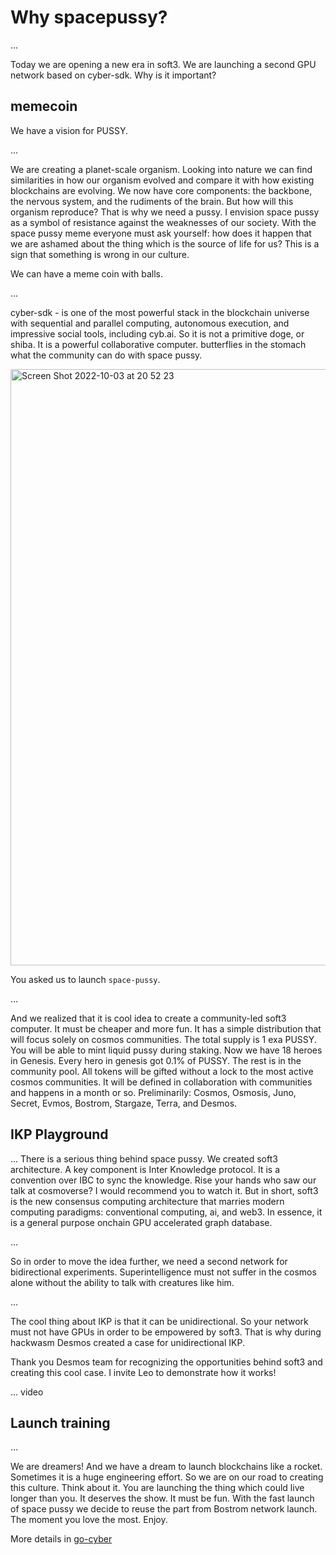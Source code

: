 
# Why spacepussy?

...
    
Today we are opening a new era in soft3. We are launching a second GPU network based on cyber-sdk. Why is it important?  

## memecoin


We have a vision for PUSSY.

...
    
We are creating a planet-scale organism. Looking into nature we can find similarities in how our organism evolved and compare it with how existing blockchains are evolving. We now have core components: the backbone, the nervous system, and the rudiments of the brain. But how will this organism reproduce? That is why we need a pussy. I envision space pussy as a symbol of resistance against the weaknesses of our society. With the space pussy meme everyone must ask yourself: how does it happen that we are ashamed about the thing which is the source of life for us? This is a sign that something is wrong in our culture.

We can have a meme coin with balls.

...

cyber-sdk - is one of the most powerful stack in the blockchain universe with sequential and parallel computing, autonomous execution, and impressive social tools, including cyb.ai. So it is not a primitive doge, or shiba. It is a powerful collaborative computer. butterflies in the stomach what the community can do with space pussy.

<img width="954" alt="Screen Shot 2022-10-03 at 20 52 23" src="https://user-images.githubusercontent.com/410789/193680279-0aa7d806-5b18-4816-ae36-e717c8dde60d.png">

You asked us to launch `space-pussy`.

...

And we realized that it is cool idea to create a community-led soft3 computer. It must be cheaper and more fun. It has a simple distribution that will focus solely on cosmos communities. The total supply is 1 exa PUSSY. You will be able to mint liquid pussy during staking. Now we have 18 heroes in Genesis. Every hero in genesis got 0.1% of PUSSY. The rest is in the community pool. All tokens will be gifted without a lock to the most active cosmos communities. It will be defined in collaboration with communities and happens in a month or so. Preliminarily: Cosmos, Osmosis, Juno, Secret, Evmos, Bostrom, Stargaze, Terra, and Desmos.  

## IKP Playground 

...
There is a serious thing behind space pussy. We created soft3 architecture. A key component is Inter Knowledge protocol. It is a convention over IBC to sync the knowledge. Rise your hands who saw our talk at cosmoverse? I would recommend you to watch it. But in short, soft3 is the new consensus computing architecture that marries modern computing paradigms: conventional computing, ai, and web3. In essence, it is a general purpose onchain GPU accelerated graph database.

...

So in order to move the idea further, we need a second network for bidirectional experiments. Superintelligence must not suffer in the cosmos alone without the ability to talk with creatures like him.

...

The cool thing about IKP is that it can be unidirectional. So your network must not have GPUs in order to be empowered by soft3. That is why during hackwasm Desmos created a case for unidirectional IKP.  

Thank you Desmos team for recognizing the opportunities behind soft3 and creating this cool case. I invite Leo to demonstrate how it works! 

... video

## Launch training

...

We are dreamers! And we have a dream to launch blockchains like a rocket. Sometimes it is a huge engineering effort. So we are on our road to creating this culture. Think about it. You are launching the thing which could live longer than you. It deserves the show. It must be fun. With the fast launch of space pussy we decide to reuse the part from Bostrom network launch. The moment you love the most. Enjoy. 

More details in [go-cyber](https://github.com/cybercongress/go-cyber)
